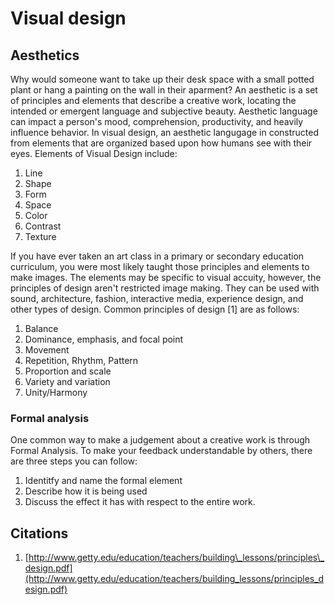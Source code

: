 # Visual design

## Aesthetics

Why would someone want to take up their desk space with a small potted plant or hang a painting on the wall in their aparment? An aesthetic is a set of principles and elements that describe a creative work, locating the intended or emergent language and subjective beauty. Aesthetic language can impact a person's mood, comprehension, productivity, and heavily influence behavior. In visual design, an aesthetic langugage in constructed from elements that are organized based upon how humans see with their eyes. Elements of Visual Design include:

1. Line
2. Shape
3. Form
4. Space
5. Color
6. Contrast
7. Texture

If you have ever taken an art class in a primary or secondary education curriculum, you were most likely taught those principles and elements to make images. The elements may be specific to visual accuity, however, the principles of design aren't restricted image making. They can be used with sound, architecture, fashion, interactive media, experience design, and other types of design. Common principles of design \[1\] are as follows:

1. Balance
2. Dominance, emphasis, and focal point
3. Movement
4. Repetition, Rhythm, Pattern
5. Proportion and scale
6. Variety and variation
7. Unity/Harmony

### Formal analysis

One common way to make a judgement about a creative work is through Formal Analysis. To make your feedback understandable by others, there are three steps you can follow:

1. Identitfy and name the formal element
2. Describe how it is being used
3. Discuss the effect it has with respect to the entire work.

## Citations

1. [http://www.getty.edu/education/teachers/building\_lessons/principles\_design.pdf](http://www.getty.edu/education/teachers/building_lessons/principles_design.pdf)

## 



